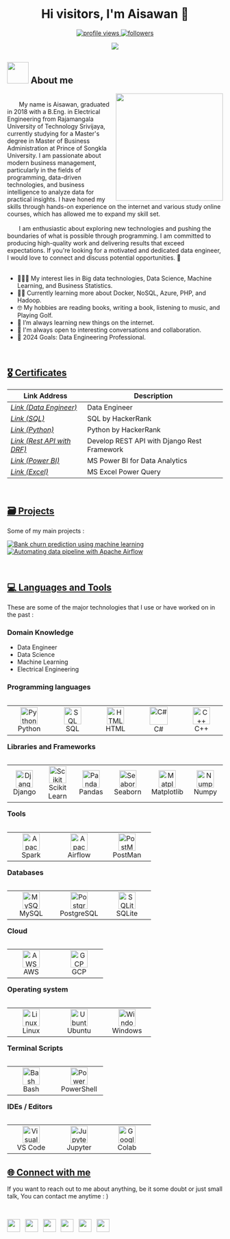 <h1 align="center"><b>Hi visitors, I'm Aisawan 👋</b></h1>
<!--  -->

<p align="center">
	<a href="https://github.com/aisawanj">
		<img src="https://komarev.com/ghpvc/?username=aisawanj&label=Visitors&color=0e75b6&style=flat" alt="profile views"/>
	</a>
	<a href="https://github.com/aisawanj">
		<img src="https://img.shields.io/github/followers/aisawanj?label=Followers" alt="followers"/>
	</a>	
</p>


<p align="center">
  <a href="https://github.com/DenverCoder1/readme-typing-svg"><img src="https://readme-typing-svg.herokuapp.com?font=Time+New+Roman&color=cyan&size=25&center=true&vCenter=true&width=600&height=100&lines=Welcome+to+my+GitHub+Profile+!;Passionate+about+programming+and+technology.;Always+learning+new+thing.;Open+to+anything+under+the+sun..🌞"></a>
</p>

  
## <picture><img src = "https://github.com/7oSkaaa/7oSkaaa/blob/main/Images/about_me.gif?raw=true" width = 50px></picture> About me

<picture> <img align="right" src="https://github.com/7oSkaaa/7oSkaaa/blob/main/Images/Right_Side.gif?raw=true" width = 250px></picture>

<br>
&nbsp&nbsp&nbsp&nbsp&nbsp&nbsp My name is Aisawan, graduated in 2018 with a B.Eng. in Electrical Engineering from Rajamangala University of Technology Srivijaya, currently studying for a Master's degree in Master of Business Administration at Prince of Songkla University. I am passionate about modern business management, particularly in the fields of programming, data-driven technologies, and business intelligence to analyze data for practical insights. I have honed my skills through hands-on experience on the internet and various study online courses, which has allowed me to expand my skill set. 
<br><br>
&nbsp&nbsp&nbsp&nbsp&nbsp&nbsp I am enthusiastic about exploring new technologies and pushing the boundaries of what is possible through programming. I am committed to producing high-quality work and delivering results that exceed expectations. If you're looking for a motivated and dedicated data engineer, I would love to connect and discuss potential opportunities. 🤝
<br><br>

- 👨🏻‍💻 My interest lies in Big data technologies, Data Science, Machine Learning, and Business Statistics.
- ✍🏻 Currently learning more about Docker, NoSQL, Azure, PHP, and Hadoop.
- 🤓 My hobbies are reading books, writing a book, listening to music, and Playing Golf.
- 🌱 I’m always learning new things on the internet.
- 👯 I'm always open to interesting conversations and collaboration.
- 🎯 2024 Goals: Data Engineering Professional.

<br>
<h2 align="Left"><u>🎖 Certificates</u></h2>

| Link Address                     | Description                                                |
| ---------------------------------|----------------------------------------------------------- |
| _[Link (Data Engineer)](https://drive.google.com/file/d/16PYOztzKaxawEadw4CLAq_2F9jD1D3nv/view)_            | Data Engineer                                |
| _[Link (SQL)](https://drive.google.com/file/d/13imaG-ZTMUtcqvoZwkNxKdhM6uTK53VO/view?usp=sharing)_          | SQL by HackerRank                            |
| _[Link (Python)](https://drive.google.com/file/d/13iQ9g_vZ9LDcNdbg-VIKB6aZfGWKkz_X/view?usp=sharing)_       | Python by HackerRank                         |
| _[Link (Rest API with DRF)](https://drive.google.com/file/d/14TAXQGTCi96ZxVNpDTUHkJVMadqzSW6U/view)_        | Develop REST API with Django Rest Framework  |
| _[Link (Power BI)](https://drive.google.com/file/d/1fjz7PlGhneQd7uCnU4xFYIjqrnSVcHEC/view?usp=sharing)_     |  MS Power BI for Data Analytics              |
| _[Link (Excel)](https://drive.google.com/file/d/1jgRDe18QZrasfHM0ciWj5DFcbKZNvIq_/view)_                    | MS Excel Power Query                         |

<br>
<h2 align="Left"><u>🗃 Projects</u></h2>

Some of my main projects :

[![Bank churn prediction using machine learning](https://github-readme-stats.vercel.app/api/pin/?username=aisawanj&repo=Bank_churn_prediction_using_machine_learning&border_color=7F3FBF&bg_color=0D1117&title_color=C9D1D9&text_color=8B949E&icon_color=7F3FBF)](https://github.com/aisawanj/Bank_churn_prediction_using_machine_learning)
[![Automating data pipeline with Apache Airflow](https://github-readme-stats.vercel.app/api/pin/?username=aisawanj&repo=Automating_data_pipeline_with_Apache_Airflow&border_color=7F3FBF&bg_color=0D1117&title_color=C9D1D9&text_color=8B949E&icon_color=7F3FBF)](https://github.com/aisawanj/Automating_data_pipeline_with_Apache_Airflow)

<br>
<h2 align="Left"><u>💻 Languages and Tools</u></h2>

These are some of the major technologies that I use or have worked on in the past :

### Domain Knowledge
- Data Engineer
- Data Science 
- Machine Learning
- Electrical Engineering

### Programming languages

<table align="Left">
  <tr>
      <td align="center" width="96">
      <a href="#Python">
        <img src="https://user-images.githubusercontent.com/25181517/183423507-c056a6f9-1ba8-4312-a350-19bcbc5a8697.png" width="40" height="40" alt="Python" />
      </a>
      <br>Python
    </td>
      <td align="center" width="96">
      <a href="#SQL">
        <img src="https://www.tutorialsteacher.com/Content/images/home/sql.png" width="40" height="40" alt="SQL" />
      </a>
      <br>SQL
    </td>
    <td align="center" width="96">
      <a href="#HTML">
        <img src="https://user-images.githubusercontent.com/25181517/192158954-f88b5814-d510-4564-b285-dff7d6400dad.png" width="40" height="40" alt="HTML" />
      </a>
      <br>HTML
    </td>
     <td align="center" width="96">
      <a href="#C#">
        <img src="https://user-images.githubusercontent.com/25181517/121405384-444d7300-c95d-11eb-959f-913020d3bf90.png" width="42" height="42" alt="C#" />
      </a>
      <br>C#
    </td>
     <td align="center" width="96">
      <a href="#C++">
        <img src="https://user-images.githubusercontent.com/25181517/192106073-90fffafe-3562-4ff9-a37e-c77a2da0ff58.png" width="40" height="40" alt="C++" />
      </a>
      <br>C++
    </td>
  </tr>
</table>


<br><br><br><br>
### Libraries and Frameworks

<table align="Left">
  <tr>
      <td align="center" width="96">
      <a href="#Django">
        <img src="https://github.com/marwin1991/profile-technology-icons/assets/62091613/9bf5650b-e534-4eae-8a26-8379d076f3b4" width="40" height="40" alt="Django" />
      </a>
      <br>Django
    </td>
    <td align="center" width="96">
      <a href="#Scikit Learn">
        <img src="https://upload.wikimedia.org/wikipedia/commons/0/05/Scikit_learn_logo_small.svg" width="40" height="40" alt="Scikit Learn" />
      </a>
      <br>Scikit Learn
    </td>
     <td align="center" width="96">
      <a href="#Pandas">
        <img src="https://www.netdata.cloud/img/pandas.png" width="40" height="40" alt="Pandas" />
      </a>
      <br>Pandas
    </td>
     <td align="center" width="96">
      <a href="#Seaborn">
        <img src="https://seeklogo.com/images/S/seaborn-logo-244EB2DEC5-seeklogo.com.png" width="40" height="40" alt="Seaborn" />
      </a>
      <br>Seaborn
    </td>
     <td align="center" width="96">
      <a href="#Matplotlib">
        <img src="https://upload.wikimedia.org/wikipedia/commons/0/01/Created_with_Matplotlib-logo.svg" width="40" height="40" alt="Matplotlib" />
      </a>
      <br>Matplotlib
    </td>
     <td align="center" width="96">
      <a href="#Numpy">
        <img src="https://seeklogo.com/images/N/numpy-logo-479C24EC79-seeklogo.com.png" width="40" height="40" alt="Numpy" />
      </a>
      <br>Numpy
    </td>
  </tr>
</table>


<br><br><br><br><br>
### Tools

<table align="Left">
  <tr>
      <td align="center" width="96">
      <a href="#Apache Spark">
        <img src="https://user-images.githubusercontent.com/25181517/184357834-eba1eee1-6074-4b9c-8ed3-5373868096cc.png" width="40" height="40" alt="Apache Spark" />
      </a>
      <br>Spark
    </td>
    <td align="center" width="96">
      <a href="#Apache Airflow">
        <img src="https://miro.medium.com/v2/resize:fit:720/format:webp/0*sesfl3V6mvwVQUb1" width="40" height="40" alt="Apache Airflow" />
      </a>
      <br>Airflow
    </td>
     <td align="center" width="96">
      <a href="#PostMan">
        <img src="https://user-images.githubusercontent.com/25181517/192109061-e138ca71-337c-4019-8d42-4792fdaa7128.png" width="40" height="40" alt="PostMan" />
      </a>
      <br>PostMan
    </td>
  </tr>
</table>


<br><br><br><br>
### Databases

<table align="Left">
  <tr>
      <td align="center" width="96">
      <a href="#MySQL">
        <img src="https://user-images.githubusercontent.com/25181517/183896128-ec99105a-ec1a-4d85-b08b-1aa1620b2046.png" width="40" height="40" alt="MySQL" />
      </a>
      <br>MySQL
    </td>
    <td align="center" width="96">
      <a href="#PostgreSQL">
        <img src="https://user-images.githubusercontent.com/25181517/117208740-bfb78400-adf5-11eb-97bb-09072b6bedfc.png" width="40" height="40" alt="PostgreSQL" />
      </a>
      <br>PostgreSQL
    </td>
     <td align="center" width="96">
      <a href="#SQLite">
        <img src="https://github.com/marwin1991/profile-technology-icons/assets/136815194/82df4543-236b-4e45-9604-5434e3faab17" width="40" height="40" alt="SQLite" />
      </a>
      <br>SQLite
    </td>
  </tr>
</table>


<br><br><br><br>
### Cloud

<table align="Left">
  <tr>
      <td align="center" width="96">
      <a href="#AWS">
        <img src="https://user-images.githubusercontent.com/25181517/183896132-54262f2e-6d98-41e3-8888-e40ab5a17326.png" width="40" height="40" alt="AWS" />
      </a>
      <br>AWS
    </td>
    <td align="center" width="96">
      <a href="#GCP">
        <img src="https://user-images.githubusercontent.com/25181517/183911547-990692bc-8411-4878-99a0-43506cdb69cf.png" width="40" height="40" alt="GCP" />
      </a>
      <br>GCP
    </td>
  </tr>
</table>


<br><br><br><br>
### Operating system

<table align="Left">
  <tr>
      <td align="center" width="96">
      <a href="#Linux">
        <img src="https://github.com/marwin1991/profile-technology-icons/assets/76662862/2481dc48-be6b-4ebb-9e8c-3b957efe69fa" width="40" height="40" alt="Linux" />
      </a>
      <br>Linux
    </td>
    <td align="center" width="96">
      <a href="#Ubuntu">
        <img src="https://user-images.githubusercontent.com/25181517/186884153-99edc188-e4aa-4c84-91b0-e2df260ebc33.png" width="40" height="40" alt="Ubuntu" />
      </a>
      <br>Ubuntu
    </td>
     <td align="center" width="96">
      <a href="#Windows">
        <img src="https://user-images.githubusercontent.com/25181517/186884150-05e9ff6d-340e-4802-9533-2c3f02363ee3.png" width="40" height="40" alt="Windows" />
      </a>
      <br>Windows
    </td>
  </tr>
</table>


<br><br><br><br>
### Terminal Scripts

<table align="Left">
  <tr>
      <td align="center" width="96">
      <a href="#Bash">
        <img src="https://user-images.githubusercontent.com/25181517/192158606-7c2ef6bd-6e04-47cf-b5bc-da2797cb5bda.png" width="40" height="40" alt="Bash" />
      </a>
      <br>Bash
    </td>
    <td align="center" width="96">
      <a href="#PowerShell">
        <img src="https://upload.wikimedia.org/wikipedia/commons/a/af/PowerShell_Core_6.0_icon.png" width="40" height="40" alt="PowerShell" />
      </a>
      <br>PowerShell
    </td>
  </tr>
</table>

<br><br><br><br>
### IDEs / Editors

<table align="Left">
  <tr>
      <td align="center" width="96">
      <a href="#Visual Studio Code">
        <img src="https://user-images.githubusercontent.com/25181517/192108891-d86b6220-e232-423a-bf5f-90903e6887c3.png" width="40" height="40" alt="Visual Studio Code" />
      </a>
      <br>VS Code
    </td>
    <td align="center" width="96">
      <a href="#Jupyter Notebook">
        <img src="https://user-images.githubusercontent.com/25181517/183914128-3fc88b4a-4ac1-40e6-9443-9a30182379b7.png" width="40" height="40" alt="Jupyter Notebook" />
      </a>
      <br>Jupyter
    </td>
     <td align="center" width="96">
      <a href="#Google Colab">
        <img src="https://upload.wikimedia.org/wikipedia/commons/d/d0/Google_Colaboratory_SVG_Logo.svg" width="40" height="40" alt="Google Colab" />
      </a>
      <br>Colab
    </td>
  </tr>
</table>


<br><br><br><br><br>
<h2 align="Left"><u>🌐 Connect with me</u></h2>

If you want to reach out to me about anything, be it some doubt or just small talk, You can contact me anytime : )

<br>
<p align='left'>
   <a href="https://www.linkedin.com/in/aisawan-jindarat/" target="_blank"><img height="30" src="https://img.shields.io/badge/LinkedIn-0A66C2?logo=linkedin&logoColor=fff&style=for-the-badge"></a>&nbsp;&nbsp;    
 <a href="https://github.com/aisawanj" target="_blank"><img height="30" src="https://img.shields.io/badge/github-%2324292e.svg?&style=for-the-badge&logo=github&logoColor=white"></a>&nbsp;&nbsp;
 <a href="https://www.hackerrank.com/profile/aisawan_jindarat" target="_blank"><img height="30" src="https://img.shields.io/badge/HackerRank-00EA64?logo=hackerrank&logoColor=000&style=for-the-badge"></a>&nbsp;&nbsp;
 <a href="https://www.kaggle.com/jeffaj" target="_blank"><img height="30" src="https://img.shields.io/badge/Kaggle-20BEFF?logo=kaggle&logoColor=fff&style=for-the-badge"></a>&nbsp;&nbsp;
 <a href="mailto:aisawan_jindarat@hotmail.com" target="_blank"><img height="30" src="https://img.shields.io/badge/Microsoft%20Outlook-0078D4?logo=microsoftoutlook&logoColor=fff&style=for-the-badge"></a>&nbsp;&nbsp;
 <a href="mailto:aisawan.jindarat@gmail.com" target="_blank"><img height="30" src="https://img.shields.io/badge/Gmail-EA4335?logo=gmail&logoColor=fff&style=for-the-badge"></a>&nbsp;&nbsp;
                                            
 </p>
